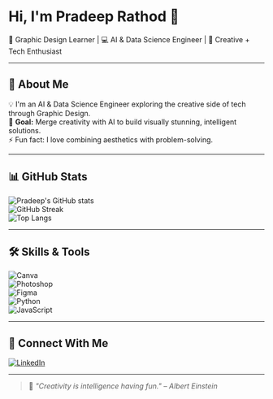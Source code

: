 # Hi, I'm Pradeep Rathod 👋  
🎨 Graphic Design Learner | 💻 AI & Data Science Engineer | 🚀 Creative + Tech Enthusiast 

---

## 📖 About Me  
💡 I'm an AI & Data Science Engineer exploring the creative side of tech through Graphic Design.  
🎯 **Goal:** Merge creativity with AI to build visually stunning, intelligent solutions.  
⚡ Fun fact: I love combining aesthetics with problem-solving. 

---

## 📊 GitHub Stats  
![Pradeep's GitHub stats](https://github-readme-stats.vercel.app/api?username=pradeeprathod1165&show_icons=true&theme=radical)  
![GitHub Streak](https://streak-stats.demolab.com?user=pradeeprathod1165&theme=radical)  
![Top Langs](https://github-readme-stats.vercel.app/api/top-langs/?username=pradeeprathod1165&layout=compact&theme=radical)  

---

## 🛠 Skills & Tools  
![Canva](https://img.shields.io/badge/Canva-%2300C4CC.svg?style=for-the-badge&logo=Canva&logoColor=white)  
![Photoshop](https://img.shields.io/badge/Adobe%20Photoshop-%2331A8FF.svg?style=for-the-badge&logo=Adobe%20Photoshop&logoColor=white)  
![Figma](https://img.shields.io/badge/Figma-%23F24E1E.svg?style=for-the-badge&logo=Figma&logoColor=white)  
![Python](https://img.shields.io/badge/Python-%233776AB.svg?style=for-the-badge&logo=python&logoColor=white)  
![JavaScript](https://img.shields.io/badge/JavaScript-%23F7DF1E.svg?style=for-the-badge&logo=javascript&logoColor=black)  

---

## 🔗 Connect With Me  
[![LinkedIn](https://img.shields.io/badge/LinkedIn-%230077B5.svg?style=for-the-badge&logo=linkedin&logoColor=white)](https://www.linkedin.com/in/pradeep-rathod-b61a95260/)

---

> 💬 *"Creativity is intelligence having fun." – Albert Einstein*
